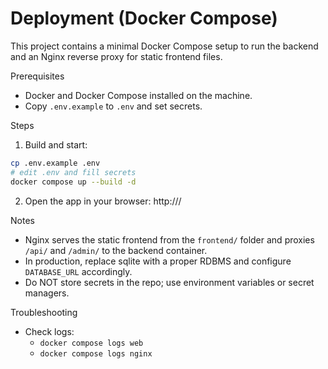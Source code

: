 Deployment (Docker Compose)
===========================

This project contains a minimal Docker Compose setup to run the backend and an Nginx reverse proxy for static frontend files.

Prerequisites
- Docker and Docker Compose installed on the machine.
- Copy `.env.example` to `.env` and set secrets.

Steps
1) Build and start:

```bash
cp .env.example .env
# edit .env and fill secrets
docker compose up --build -d
```

2) Open the app in your browser: http://<server-ip>/

Notes
- Nginx serves the static frontend from the `frontend/` folder and proxies `/api/` and `/admin/` to the backend container.
- In production, replace sqlite with a proper RDBMS and configure `DATABASE_URL` accordingly.
- Do NOT store secrets in the repo; use environment variables or secret managers.

Troubleshooting
- Check logs:
  - `docker compose logs web`
  - `docker compose logs nginx`

